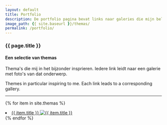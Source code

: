 ```yaml
---
layout: default
title: Portfolio
description: De portfolio pagina bevat links naar galeries die mijn belangrijkste thema's bevattten. The portfolio page contains links to the main galleries.
image_path: {{ site.baseurl }}/themas/
permalink: /portfolio/
---
```

<h3 class="portfolio-header">{{ page.title }}</h3> 

<section class="portfolio-container">
   
  <h4>Een selectie van themas</h4>

   <p>Thema&apos;s die mij in het bijzonder insprieren. Iedere link leidt naar een galerie met foto's van dat onderwerp.</p>
   <p>
     Themes in particular inspiring to me. Each link leads to a corresponding gallery. 
   </p>
   
   <hr>
   
  {% for item in site.themas %}   
    <li>
     <a href="{{ item.url }}">{{ item.title }}
     <img src="{{ item.image_path }}" alt="{{ item.title }}">
     </a>
    </li>
  {% endfor %}
</section>





